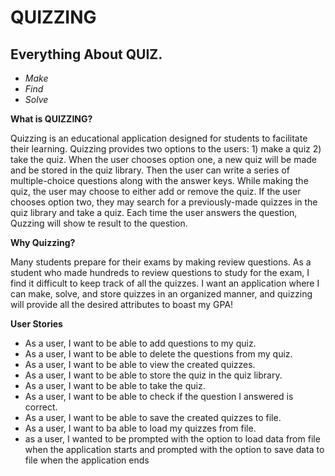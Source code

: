 # QUIZZING

## Everything About QUIZ. 
* *Make* 
* *Find*
* *Solve*

**What is QUIZZING?**

Quizzing is an educational application designed for students to facilitate their learning.
Quizzing provides two options to the users: 1) make a quiz 2) take the quiz. 
When the user chooses option one, a new quiz will be made and be stored in the quiz library. 
Then the user can write a series of multiple-choice questions along with the answer keys. 
While making the quiz, the user may choose to either add or remove the quiz. 
If the user chooses option two, they may search for a previously-made quizzes in the quiz library and take a quiz. 
Each time the user answers the question, Quzzing will show te result to the question. 

**Why Quizzing?**

Many students prepare for their exams by making review questions.
As a student who made hundreds to review questions to study for the exam, I find it difficult to keep track of all the quizzes. 
I want an application where I can make, solve, and store quizzes in an organized manner, and quizzing will provide all the desired attributes to boast my GPA!

**User Stories**
- As a user, I want to be able to add questions to my quiz. 
- As a user, I want to be able to delete the questions from my quiz.
- As a user, I want to be able to view the created quizzes. 
- As a user, I want to be able to store the quiz in the quiz library. 
- As a user, I want to be able to take the quiz. 
- As a user, I want to be able to check if the question I answered is correct. 
- As a user, I want to be able to save the created quizzes to file. 
- As a user, I want to ba able to load my quizzes from file.
- as a user, I wanted to be prompted with the option to load data from file when the application starts and prompted with the option to save data to file when the application ends

